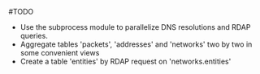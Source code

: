 #TODO

 - Use the subprocess module to parallelize DNS resolutions and RDAP queries.
 - Aggregate tables 'packets', 'addresses' and  'networks' two by two in some convenient views
 - Create a table 'entities' by RDAP request on 'networks.entities'

 
